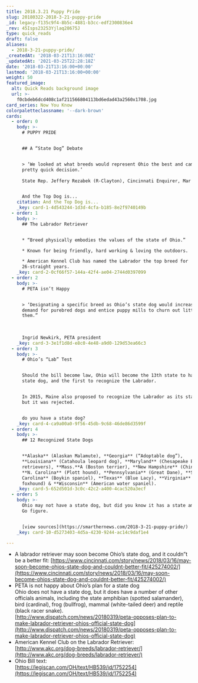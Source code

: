 ```yaml
---
title: 2018.3.21 Puppy Pride
slug: 20180322-2018-3-21-puppy-pride
_id: legacy-f135c9f4-8b5c-4881-b3cc-edf2300836e4
_rev: 45Isps23253Yjlaq28675J
type: quick_reads
draft: false
aliases:
  - 2018-3-21-puppy-pride/
_createdAt: '2018-03-21T13:16:00Z'
_updatedAt: '2021-03-25T22:28:18Z'
date: '2018-03-21T13:16:00+00:00'
lastmod: '2018-03-21T13:16:00+00:00'
weight: 50
featured_image:
  alt: Quick Reads background image
  url: >-
    f0cbdeb6dcd408c1af211566804113bd6edad43a2560x1708.jpg
card_series: Now You Know
colorpaletteclassname: '--dark-brown'
cards:
  - order: 0
    body: >-
      # PUPPY PRIDE


      ## A “State Dog” Debate


      > ‘We looked at what breeds would represent Ohio the best and came to a
      pretty quick decision.’  
        
      State Rep. Jeffery Rezabek (R-Clayton), Cincinnati Enquirer, Mar 16, 2018


      And the Top Dog is...
    citation: And the Top Dog is...
    _key: card-1-4d543244-1d3d-4cfa-b185-8e2f9740149b
  - order: 1
    body: >-
      ## The Labrador Retriever


      * “Breed physically embodies the values of the state of Ohio.”

      * Known for being friendly, hard working & loving the outdoors.

      * American Kennel Club has named the Labrador the top breed for
      26-straight years.
    _key: card-2-0cf66f57-144a-42f4-ae04-2744d0397099
  - order: 2
    body: >-
      # PETA isn’t Happy


      > ‘Designating a specific breed as Ohio’s state dog would increase the
      demand for purebred dogs and entice puppy mills to churn out litters of
      them.”  
        
        
        
      Ingrid Newkirk, PETA president
    _key: card-3-3e1f1d8d-e8c0-4e48-a9d0-129d53ea66c3
  - order: 3
    body: >-
      # Ohio’s “Lab” Test


      Should the bill become law, Ohio will become the 13th state to have a
      state dog, and the first to recognize the Labrador.


      In 2015, Maine also proposed to recognize the Labrador as its state dog,
      but it was rejected.


      do you have a state dog?
    _key: card-4-ca9a00a0-9f56-45db-9c68-46de86d3599f
  - order: 4
    body: >-
      ## 12 Recognized State Dogs


      **Alaska** (Alaskan Malamute), **Georgia** (“Adoptable dog”),
      **Louisiana** (Catahoula leopard dog), **Maryland** (Chesapeake Bay
      retrievers), **Mass.**A (Boston terrier), **New Hampshire** (Chinook),
      **N. Carolina** (Plott hound), **Pennsylvania** (Great Dane), **S.
      Carolina** (Boykin spaniel), **Texas** (Blue Lacy), **Virginia** (American
      foxhound) & **Wisconsin** (American water spaniel).
    _key: card-5-652d501d-3c0c-42c2-a400-4cac520a3ecf
  - order: 5
    body: >-
      Ohio may not have a state dog, but did you know it has a state amphibian?
      Go figure.


      [view sources](https://smarthernews.com/2018-3-21-puppy-pride/)
    _key: card-10-d5273403-4d5a-4230-9244-ac14c9daf1e4

---
```

* A labrador retriever may soon become Ohio’s state dog, and it couldn”t be a better fit: [https://www.cincinnati.com/story/news/2018/03/16/may-soon-become-ohios-state-dog-and-couldnt-better-fit/425274002/](https://www.cincinnati.com/story/news/2018/03/16/may-soon-become-ohios-state-dog-and-couldnt-better-fit/425274002/)
* PETA is not happy about Ohio’s plan for a state dog  
Ohio does not have a state dog, but it does have a number of other officials animals, including the state amphibian (spotted salamander), bird (cardinal), frog (bullfrog), mammal (white-tailed deer) and reptile (black racer snake).  
[http://www.dispatch.com/news/20180319/peta-opposes-plan-to-make-labrador-retriever-ohios-official-state-dog](http://www.dispatch.com/news/20180319/peta-opposes-plan-to-make-labrador-retriever-ohios-official-state-dog)
* American Kennel Club on the Labrador Retriever:  
[http://www.akc.org/dog-breeds/labrador-retriever/](http://www.akc.org/dog-breeds/labrador-retriever/)
* Ohio Bill text:  
[https://legiscan.com/OH/text/HB539/id/1752254](https://legiscan.com/OH/text/HB539/id/1752254)